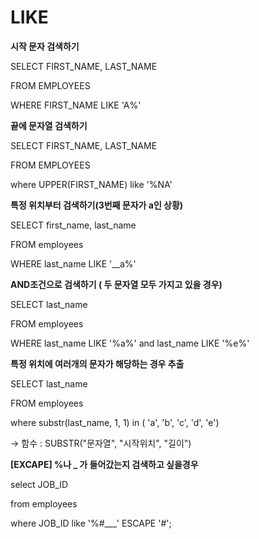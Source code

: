 # LIKE

**시작 문자 검색하기**

SELECT FIRST_NAME, LAST_NAME

FROM EMPLOYEES

WHERE FIRST_NAME LIKE 'A%'





**끝에 문자열 검색하기**

SELECT FIRST_NAME, LAST_NAME

FROM EMPLOYEES

where UPPER(FIRST_NAME) like '%NA'





**특정 위치부터 검색하기(3번째 문자가 a인 상황)**

SELECT first_name, last_name

FROM employees

WHERE last_name LIKE '__a%'





**AND조건으로 검색하기 ( 두 문자열 모두 가지고 있을 경우)**

SELECT last_name

FROM employees

WHERE last_name LIKE '%a%' and last_name LIKE '%e%'





**특정 위치에 여러개의 문자가 해당하는 경우 추출**


SELECT last_name

FROM employees

where substr(last_name, 1, 1) in ( 'a', 'b', 'c', 'd', 'e')

→ 함수 : SUBSTR("문자열", "시작위치", "길이")





**[EXCAPE] %나 _ 가 들어갔는지 검색하고 싶을경우**

select JOB_ID

from employees

where JOB_ID like '%#___' ESCAPE '#';
